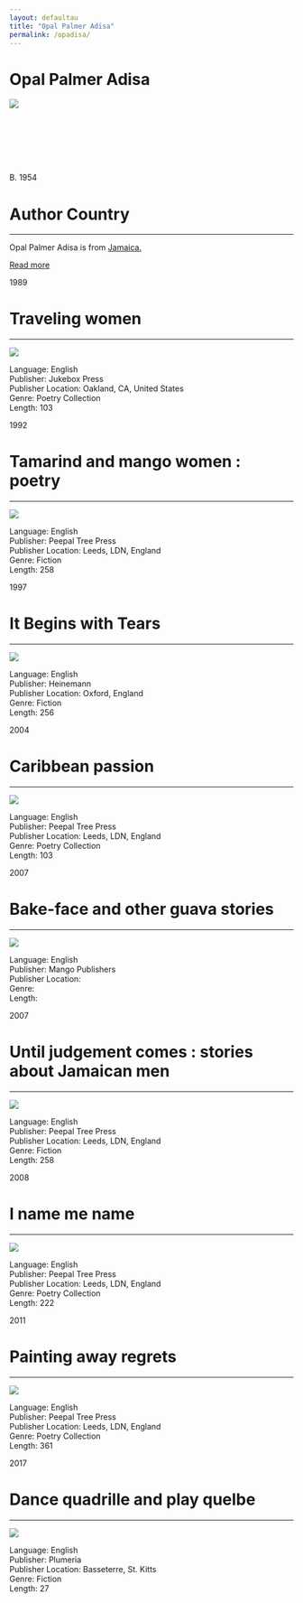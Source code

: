```yaml
---
layout: defaultau
title: "Opal Palmer Adisa"
permalink: /opadisa/
---
```

<!-- partial:index.partial.html -->
<div class="content">
    <h1> Opal Palmer Adisa </h1>
    <div class="quote">
        <div><img src="https://25xvvp9qksr39jp1815u6s1l-wpengine.netdna-ssl.com/wp-content/uploads/2021/02/Opal-Palmer-Adisa-1024x684.jpg" class="logo"></div>
    </div>
    <div class="timeline">
        <div style="padding-bottom:100px;"></div>
        <div class="block">
            <div class="date right"><p class="right"> B. 1954 </p></div>
            <div class="dot"></div>
            <div class="left first">
            <div class="author_country">
                <h1>Author Country</h1><hr>
          <div class="aclocation">  <p> Opal Palmer Adisa is from <a href="{{ site.baseurl }}/4">Jamaica.</a></p> </div>
              <div class="acreadmore">  <a href="https://en.wikipedia.org/wiki/Opal_Palmer_Adisa" target="_blank">Read more</a></div>
            </div>
            </div>
        </div>
        <div class="block">
            <div class="date left"><p class="left">1989</p></div>
            <div class="dot"></div>
            <div class="right">
                <h1>Traveling women</h1><hr>
                <p><img src="https://images-na.ssl-images-amazon.com/images/I/41g0HYkzeNL._SX337_BO1,204,203,200_.jpg"></p>
                <p>
                Language: English<br/>
                Publisher: Jukebox Press<br/>
                Publisher Location: Oakland, CA, United States<br/>
                Genre: Poetry Collection<br/>
                Length: 103
                </p>
            </div>
        </div>
        <div class="block">
            <div class="date right"><p class="right">1992</p></div>
            <div class="dot"></div>
            <div class="left">
                <h1>Tamarind and mango women : poetry</h1><hr>
                <p><img src="https://images-na.ssl-images-amazon.com/images/I/510yzFl6vML._SR600%2C315_PIWhiteStrip%2CBottomLeft%2C0%2C35_SCLZZZZZZZ_FMpng_BG255%2C255%2C255.jpg"></p>
                <p>
                Language: English<br/>
                Publisher: Peepal Tree Press<br/>
                Publisher Location: Leeds, LDN, England<br/>
                Genre: Fiction<br/>
                Length: 258
                </p>
            </div>
        </div>
        <div class="block">
            <div class="date left"><p class="left">1997</p></div>
            <div class="dot"></div>
            <div class="right">
                <h1>It Begins with Tears</h1><hr>
                <p><img src="https://images-na.ssl-images-amazon.com/images/I/51C8E8K1BJL._SX305_BO1,204,203,200_.jpg"></p>
                <p>
                Language: English<br/>
                Publisher: Heinemann<br/>
                Publisher Location: Oxford, England<br/>
                Genre: Fiction<br/>
                Length: 256
                </p>
            </div>
        </div>
        <div class="block">
            <div class="date right"><p class="right">2004</p></div>
            <div class="dot"></div>
            <div class="left">
                <h1>Caribbean passion</h1><hr>
                <p><img src="https://images-na.ssl-images-amazon.com/images/I/41MTGABX19L._SR600%2C315_PIWhiteStrip%2CBottomLeft%2C0%2C35_SCLZZZZZZZ_FMpng_BG255%2C255%2C255.jpg"></p>
                <p>
                Language: English<br/>
                Publisher: Peepal Tree Press<br/>
                Publisher Location: Leeds, LDN, England<br/>
                Genre: Poetry Collection<br/>
                Length: 103
                </p>
            </div>
        </div>
        <div class="block">
            <div class="date left"><p class="left">2007</p></div>
            <div class="dot"></div>
            <div class="right">
                <h1>Bake-face and other guava stories</h1><hr>
                <p><img src="https://i.gr-assets.com/images/S/compressed.photo.goodreads.com/books/1385074470l/1614023.jpg"></p>
                <p>
                Language: English<br/>
                Publisher: Mango Publishers<br/>
                Publisher Location:<br/>
                Genre:<br/>
                Length:
                </p>
            </div>
        </div>
        <div class="block">
            <div class="date right"><p class="right">2007</p></div>
            <div class="dot"></div>
            <div class="left">
                <h1>Until judgement comes : stories about Jamaican men</h1><hr>
                <p><img src="https://images-na.ssl-images-amazon.com/images/I/51S6FR3VK2L._SX328_BO1,204,203,200_.jpg"></p>
                <p>
                Language: English<br/>
                Publisher: Peepal Tree Press<br/>
                Publisher Location: Leeds, LDN, England<br/>
                Genre: Fiction<br/>
                Length: 258
                </p>
            </div>
        </div>
        <div class="block">
            <div class="date left"><p class="left">2008</p></div>
            <div class="dot"></div>
            <div class="right">
                <h1>I name me name</h1><hr>
                <p><img src="https://images-na.ssl-images-amazon.com/images/I/51AQUdSqJpL._SX326_BO1,204,203,200_.jpg"></p>
                <p>
                Language: English<br/>
                Publisher: Peepal Tree Press<br/>
                Publisher Location: Leeds, LDN, England<br/>
                Genre: Poetry Collection<br/>
                Length: 222
                </p>
            </div>
        </div>
        <div class="block">
            <div class="date right"><p class="right">2011</p></div>
            <div class="dot"></div>
            <div class="left">
                <h1>Painting away regrets</h1><hr>
                <p><img src="https://images-na.ssl-images-amazon.com/images/I/51j-GYBiHJL._SR600%2C315_PIWhiteStrip%2CBottomLeft%2C0%2C35_PIStarRatingFIVE%2CBottomLeft%2C360%2C-6_SR600%2C315_SCLZZZZZZZ_FMpng_BG255%2C255%2C255.jpg"></p>
                <p>
                Language: English<br/>
                Publisher: Peepal Tree Press<br/>
                Publisher Location: Leeds, LDN, England<br/>
                Genre: Poetry Collection<br/>
                Length: 361
                  </p>
            </div>
        </div>
            <div class="block">
            <div class="date left"><p class="left">2017</p></div>
            <div class="dot"></div>
            <div class="right">
                <h1>Dance quadrille and play quelbe</h1><hr>
                <p><img src="https://images-na.ssl-images-amazon.com/images/I/51AQUdSqJpL._SX326_BO1,204,203,200_.jpg"></p>
                <p>
                Language: English<br/>
                Publisher: Plumeria<br/>
                Publisher Location: Basseterre, St. Kitts<br/>
                Genre: Fiction<br/>
                Length: 27
                </p>
            </div>
        </div>
  <!-- partial -->
<script src='https://cdnjs.cloudflare.com/ajax/libs/jquery/3.1.1/jquery.min.js'></script><script  src="{{ site.baseurl }}/assets/js/authorscript.js"></script>